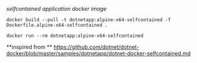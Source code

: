 *selfcontained application docker image*
```
docker build --pull -t dotnetapp:alpine-x64-selfcontained -f Dockerfile.alpine-x64-selfcontained .
```

```
docker run --rm dotnetapp:alpine-x64-selfcontained
```

**inspired from **
https://github.com/dotnet/dotnet-docker/blob/master/samples/dotnetapp/dotnet-docker-selfcontained.md
